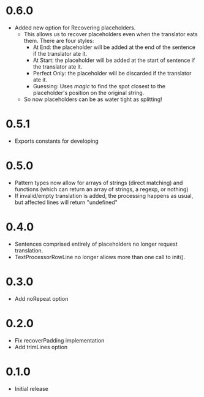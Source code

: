 # 0.6.0
- Added new option for Recovering placeholders.
    - This allows us to recover placeholders even when the translator eats them. There are four styles:
        - At End: the placeholder will be added at the end of the sentence if the translator ate it.
        - At Start: the placeholder will be added at the start of sentence if the translator ate it.
        - Perfect Only: the placeholder will be discarded if the translator ate it.
        - Guessing: Uses *magic* to find the spot closest to the placeholder's position on the original string.
    - So now placeholders can be as water tight as splitting!

# 0.5.1
- Exports constants for developing

# 0.5.0
- Pattern types now allow for arrays of strings (direct matching) and functions (which can return an array of strings, a regexp, or nothing)
- If invalid/empty translation is added, the processing happens as usual, but affected lines will return "undefined"

# 0.4.0
- Sentences comprised entirely of placeholders no longer request translation.
- TextProcessorRowLine no longer allows more than one call to init().

# 0.3.0
- Add noRepeat option

# 0.2.0
- Fix recoverPadding implementation
- Add trimLines option

# 0.1.0
- Initial release